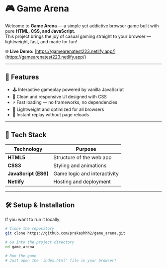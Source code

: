 # 🎮 Game Arena

Welcome to **Game Arena** — a simple yet addictive browser game built with pure **HTML, CSS, and JavaScript**.  
This project brings the joy of casual gaming straight to your browser — lightweight, fast, and made for fun!

🌐 **Live Demo:** [https://gamearenatest223.netlify.app/](https://gamearenatest223.netlify.app/)

---

## 🚀 Features

- 🕹️ Interactive gameplay powered by vanilla JavaScript  
- 🎨 Clean and responsive UI designed with CSS  
- ⚡ Fast loading — no frameworks, no dependencies  
- 💾 Lightweight and optimized for all browsers  
- 🔁 Instant replay without page reloads  

---

## 🧠 Tech Stack

| Technology | Purpose |
|-------------|----------|
| **HTML5** | Structure of the web app |
| **CSS3** | Styling and animations |
| **JavaScript (ES6)** | Game logic and interactivity |
| **Netlify** | Hosting and deployment |

---

## 🛠️ Setup & Installation

If you want to run it locally:

```bash
# Clone the repository
git clone https://github.com/prakashhh2/game_arena.git

# Go into the project directory
cd game_arena

# Run the game
# Just open the 'index.html' file in your browser!
